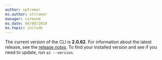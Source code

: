 ```yaml
---
author: sptramer
ms.author: sttramer
manager: carmonm
ms.date: 04/09/2019
ms.topic: include
---
```

The current version of the CLI is __2.0.62__. For information about the latest release, see the [release notes](../release-notes-azure-cli.md). To find your installed version and see if you need to update, run `az --version`.

